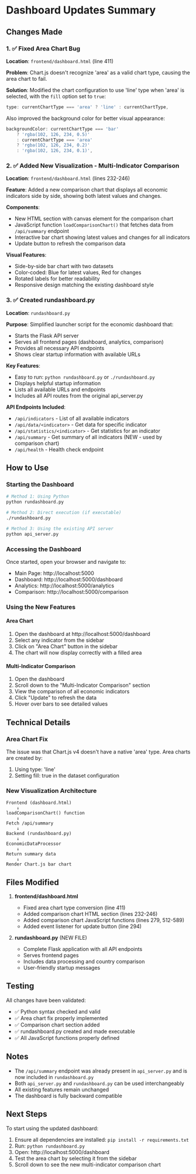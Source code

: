 # Dashboard Updates Summary

## Changes Made

### 1. ✅ Fixed Area Chart Bug
**Location**: `frontend/dashboard.html` (line 411)

**Problem**: Chart.js doesn't recognize 'area' as a valid chart type, causing the area chart to fail.

**Solution**: Modified the chart configuration to use 'line' type when 'area' is selected, with the `fill` option set to `true`:

```javascript
type: currentChartType === 'area' ? 'line' : currentChartType,
```

Also improved the background color for better visual appearance:
```javascript
backgroundColor: currentChartType === 'bar' 
    ? 'rgba(102, 126, 234, 0.5)'
    : currentChartType === 'area'
    ? 'rgba(102, 126, 234, 0.2)'
    : 'rgba(102, 126, 234, 0.1)',
```

### 2. ✅ Added New Visualization - Multi-Indicator Comparison
**Location**: `frontend/dashboard.html` (lines 232-246)

**Feature**: Added a new comparison chart that displays all economic indicators side by side, showing both latest values and changes.

**Components**:
- New HTML section with canvas element for the comparison chart
- JavaScript function `loadComparisonChart()` that fetches data from `/api/summary` endpoint
- Interactive bar chart showing latest values and changes for all indicators
- Update button to refresh the comparison data

**Visual Features**:
- Side-by-side bar chart with two datasets
- Color-coded: Blue for latest values, Red for changes
- Rotated labels for better readability
- Responsive design matching the existing dashboard style

### 3. ✅ Created rundashboard.py
**Location**: `rundashboard.py`

**Purpose**: Simplified launcher script for the economic dashboard that:
- Starts the Flask API server
- Serves all frontend pages (dashboard, analytics, comparison)
- Provides all necessary API endpoints
- Shows clear startup information with available URLs

**Key Features**:
- Easy to run: `python rundashboard.py` or `./rundashboard.py`
- Displays helpful startup information
- Lists all available URLs and endpoints
- Includes all API routes from the original api_server.py

**API Endpoints Included**:
- `/api/indicators` - List of all available indicators
- `/api/data/<indicator>` - Get data for specific indicator
- `/api/statistics/<indicator>` - Get statistics for an indicator
- `/api/summary` - Get summary of all indicators (NEW - used by comparison chart)
- `/api/health` - Health check endpoint

## How to Use

### Starting the Dashboard
```bash
# Method 1: Using Python
python rundashboard.py

# Method 2: Direct execution (if executable)
./rundashboard.py

# Method 3: Using the existing API server
python api_server.py
```

### Accessing the Dashboard
Once started, open your browser and navigate to:
- Main Page: http://localhost:5000
- Dashboard: http://localhost:5000/dashboard
- Analytics: http://localhost:5000/analytics
- Comparison: http://localhost:5000/comparison

### Using the New Features

#### Area Chart
1. Open the dashboard at http://localhost:5000/dashboard
2. Select any indicator from the sidebar
3. Click on "Area Chart" button in the sidebar
4. The chart will now display correctly with a filled area

#### Multi-Indicator Comparison
1. Open the dashboard
2. Scroll down to the "Multi-Indicator Comparison" section
3. View the comparison of all economic indicators
4. Click "Update" to refresh the data
5. Hover over bars to see detailed values

## Technical Details

### Area Chart Fix
The issue was that Chart.js v4 doesn't have a native 'area' type. Area charts are created by:
1. Using type: 'line'
2. Setting fill: true in the dataset configuration

### New Visualization Architecture
```
Frontend (dashboard.html)
    ↓
loadComparisonChart() function
    ↓
Fetch /api/summary
    ↓
Backend (rundashboard.py)
    ↓
EconomicDataProcessor
    ↓
Return summary data
    ↓
Render Chart.js bar chart
```

## Files Modified

1. **frontend/dashboard.html**
   - Fixed area chart type conversion (line 411)
   - Added comparison chart HTML section (lines 232-246)
   - Added comparison chart JavaScript functions (lines 279, 512-589)
   - Added event listener for update button (line 294)

2. **rundashboard.py** (NEW FILE)
   - Complete Flask application with all API endpoints
   - Serves frontend pages
   - Includes data processing and country comparison
   - User-friendly startup messages

## Testing

All changes have been validated:
- ✅ Python syntax checked and valid
- ✅ Area chart fix properly implemented
- ✅ Comparison chart section added
- ✅ rundashboard.py created and made executable
- ✅ All JavaScript functions properly defined

## Notes

- The `/api/summary` endpoint was already present in `api_server.py` and is now included in `rundashboard.py`
- Both `api_server.py` and `rundashboard.py` can be used interchangeably
- All existing features remain unchanged
- The dashboard is fully backward compatible

## Next Steps

To start using the updated dashboard:
1. Ensure all dependencies are installed: `pip install -r requirements.txt`
2. Run: `python rundashboard.py`
3. Open: http://localhost:5000/dashboard
4. Test the area chart by selecting it from the sidebar
5. Scroll down to see the new multi-indicator comparison chart
